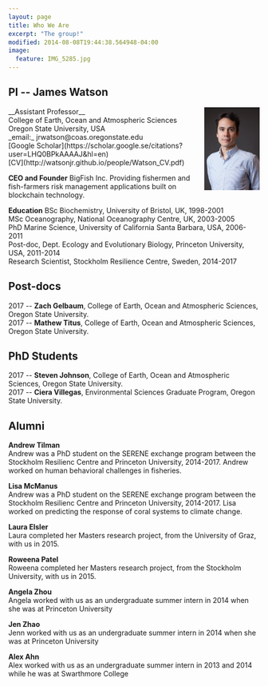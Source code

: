 ```yaml
---
layout: page
title: Who We Are
excerpt: "The group!"
modified: 2014-08-08T19:44:38.564948-04:00
image:
  feature: IMG_5285.jpg
---
```



## PI -- James Watson
<img style="float: right" src="james_watson_lowres_head.jpg" width="22%" />
__Assistant Professor__<br>
College of Earth, Ocean and Atmospheric Sciences<br>
Oregon State University, USA<br>
_email:_ jrwatson@coas.oregonstate.edu<br>
[Google Scholar](https://scholar.google.se/citations?user=LHQ0BPkAAAAJ&hl=en)<br>
[CV](http://watsonjr.github.io/people/Watson_CV.pdf)<br>

__CEO and Founder__
BigFish Inc.
Providing fishermen and fish-farmers risk management applications built on blockchain technology.

__Education__
BSc Biochemistry, University of Bristol, UK, 1998-2001<br>
MSc Oceanography, National Oceanography Centre, UK, 2003-2005<br>
PhD Marine Science, University of California Santa Barbara, USA, 2006-2011<br>
Post-doc, Dept. Ecology and Evolutionary Biology, Princeton University, USA, 2011-2014<br>
Research Scientist, Stockholm Resilience Centre, Sweden, 2014-2017<br>

## Post-docs
2017 -- **Zach Gelbaum**, College of Earth, Ocean and Atmospheric Sciences, Oregon State University.<br>
2017 -- **Mathew Titus**, College of Earth, Ocean and Atmospheric Sciences, Oregon State University.<br>

## PhD Students
2017 -- **Steven Johnson**, College of Earth, Ocean and Atmospheric Sciences, Oregon State University.<br>
2017 -- **Ciera Villegas**, Environmental Sciences Graduate Program, Oregon State University.

## Alumni
__Andrew Tilman__<br>
Andrew was a PhD student on the SERENE exchange program between the Stockholm Resilienc Centre and Princeton University, 2014-2017. Andrew worked on human behavioral challenges in fisheries.<br>

__Lisa McManus__<br>
Andrew was a PhD student on the SERENE exchange program between the Stockholm Resilienc Centre and Princeton University, 2014-2017. Lisa worked on predicting the response of coral systems to climate change.<br>

__Laura Elsler__<br>
Laura completed her Masters research project, from the University of Graz, with us in 2015.<br>

__Roweena Patel__<br>
Roweena completed her Masters research project, from the Stockholm University, with us in 2015.<br>

__Angela Zhou__<br>
Angela worked with us as an undergraduate summer intern in 2014 when she was at Princeton University <br>

__Jen Zhao__<br>
Jenn worked with us as an undergraduate summer intern in 2014 when she was at Princeton University <br>

__Alex Ahn__<br>
Alex worked with us as an undergraduate summer intern in 2013 and 2014 while he was at Swarthmore College <br>


